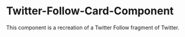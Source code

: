 # Twitter-Follow-Card-Component
This component is a recreation of a Twitter Follow fragment of Twitter.

